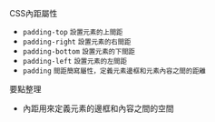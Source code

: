 CSS內距屬性
- `padding-top` <small>設置元素的上間距</small>
- `padding-right` <small>設置元素的右間距</small>
- `padding-bottom` <small>設置元素的下間距</small>
- `padding-left` <small>設置元素的左間距</small>
- `padding` <small>間距簡寫屬性，定義元素邊框和元素內容之間的距離</small>

要點整理
- 內距用來定義元素的邊框和內容之間的空間